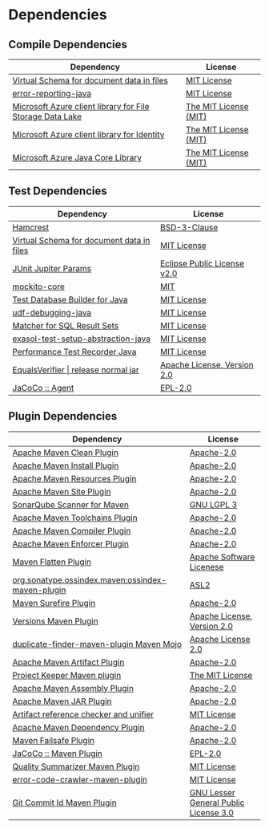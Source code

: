 <!-- @formatter:off -->
# Dependencies

## Compile Dependencies

| Dependency                                                     | License                    |
| -------------------------------------------------------------- | -------------------------- |
| [Virtual Schema for document data in files][0]                 | [MIT License][1]           |
| [error-reporting-java][2]                                      | [MIT License][3]           |
| [Microsoft Azure client library for File Storage Data Lake][4] | [The MIT License (MIT)][5] |
| [Microsoft Azure client library for Identity][4]               | [The MIT License (MIT)][5] |
| [Microsoft Azure Java Core Library][4]                         | [The MIT License (MIT)][5] |

## Test Dependencies

| Dependency                                     | License                           |
| ---------------------------------------------- | --------------------------------- |
| [Hamcrest][6]                                  | [BSD-3-Clause][7]                 |
| [Virtual Schema for document data in files][0] | [MIT License][1]                  |
| [JUnit Jupiter Params][8]                      | [Eclipse Public License v2.0][9]  |
| [mockito-core][10]                             | [MIT][11]                         |
| [Test Database Builder for Java][12]           | [MIT License][13]                 |
| [udf-debugging-java][14]                       | [MIT License][15]                 |
| [Matcher for SQL Result Sets][16]              | [MIT License][17]                 |
| [exasol-test-setup-abstraction-java][18]       | [MIT License][19]                 |
| [Performance Test Recorder Java][20]           | [MIT License][21]                 |
| [EqualsVerifier \| release normal jar][22]     | [Apache License, Version 2.0][23] |
| [JaCoCo :: Agent][24]                          | [EPL-2.0][25]                     |

## Plugin Dependencies

| Dependency                                              | License                                     |
| ------------------------------------------------------- | ------------------------------------------- |
| [Apache Maven Clean Plugin][26]                         | [Apache-2.0][23]                            |
| [Apache Maven Install Plugin][27]                       | [Apache-2.0][23]                            |
| [Apache Maven Resources Plugin][28]                     | [Apache-2.0][23]                            |
| [Apache Maven Site Plugin][29]                          | [Apache-2.0][23]                            |
| [SonarQube Scanner for Maven][30]                       | [GNU LGPL 3][31]                            |
| [Apache Maven Toolchains Plugin][32]                    | [Apache-2.0][23]                            |
| [Apache Maven Compiler Plugin][33]                      | [Apache-2.0][23]                            |
| [Apache Maven Enforcer Plugin][34]                      | [Apache-2.0][23]                            |
| [Maven Flatten Plugin][35]                              | [Apache Software Licenese][23]              |
| [org.sonatype.ossindex.maven:ossindex-maven-plugin][36] | [ASL2][37]                                  |
| [Maven Surefire Plugin][38]                             | [Apache-2.0][23]                            |
| [Versions Maven Plugin][39]                             | [Apache License, Version 2.0][23]           |
| [duplicate-finder-maven-plugin Maven Mojo][40]          | [Apache License 2.0][41]                    |
| [Apache Maven Artifact Plugin][42]                      | [Apache-2.0][23]                            |
| [Project Keeper Maven plugin][43]                       | [The MIT License][44]                       |
| [Apache Maven Assembly Plugin][45]                      | [Apache-2.0][23]                            |
| [Apache Maven JAR Plugin][46]                           | [Apache-2.0][23]                            |
| [Artifact reference checker and unifier][47]            | [MIT License][48]                           |
| [Apache Maven Dependency Plugin][49]                    | [Apache-2.0][23]                            |
| [Maven Failsafe Plugin][50]                             | [Apache-2.0][23]                            |
| [JaCoCo :: Maven Plugin][51]                            | [EPL-2.0][25]                               |
| [Quality Summarizer Maven Plugin][52]                   | [MIT License][53]                           |
| [error-code-crawler-maven-plugin][54]                   | [MIT License][55]                           |
| [Git Commit Id Maven Plugin][56]                        | [GNU Lesser General Public License 3.0][57] |

[0]: https://github.com/exasol/virtual-schema-common-document-files/
[1]: https://github.com/exasol/virtual-schema-common-document-files/blob/main/LICENSE
[2]: https://github.com/exasol/error-reporting-java/
[3]: https://github.com/exasol/error-reporting-java/blob/main/LICENSE
[4]: https://github.com/Azure/azure-sdk-for-java
[5]: http://opensource.org/licenses/MIT
[6]: http://hamcrest.org/JavaHamcrest/
[7]: https://raw.githubusercontent.com/hamcrest/JavaHamcrest/master/LICENSE
[8]: https://junit.org/junit5/
[9]: https://www.eclipse.org/legal/epl-v20.html
[10]: https://github.com/mockito/mockito
[11]: https://opensource.org/licenses/MIT
[12]: https://github.com/exasol/test-db-builder-java/
[13]: https://github.com/exasol/test-db-builder-java/blob/main/LICENSE
[14]: https://github.com/exasol/udf-debugging-java/
[15]: https://github.com/exasol/udf-debugging-java/blob/main/LICENSE
[16]: https://github.com/exasol/hamcrest-resultset-matcher/
[17]: https://github.com/exasol/hamcrest-resultset-matcher/blob/main/LICENSE
[18]: https://github.com/exasol/exasol-test-setup-abstraction-java/
[19]: https://github.com/exasol/exasol-test-setup-abstraction-java/blob/main/LICENSE
[20]: https://github.com/exasol/performance-test-recorder-java/
[21]: https://github.com/exasol/performance-test-recorder-java/blob/main/LICENSE
[22]: https://www.jqno.nl/equalsverifier
[23]: https://www.apache.org/licenses/LICENSE-2.0.txt
[24]: https://www.eclemma.org/jacoco/index.html
[25]: https://www.eclipse.org/legal/epl-2.0/
[26]: https://maven.apache.org/plugins/maven-clean-plugin/
[27]: https://maven.apache.org/plugins/maven-install-plugin/
[28]: https://maven.apache.org/plugins/maven-resources-plugin/
[29]: https://maven.apache.org/plugins/maven-site-plugin/
[30]: http://docs.sonarqube.org/display/PLUG/Plugin+Library/sonar-scanner-maven/sonar-maven-plugin
[31]: http://www.gnu.org/licenses/lgpl.txt
[32]: https://maven.apache.org/plugins/maven-toolchains-plugin/
[33]: https://maven.apache.org/plugins/maven-compiler-plugin/
[34]: https://maven.apache.org/enforcer/maven-enforcer-plugin/
[35]: https://www.mojohaus.org/flatten-maven-plugin/
[36]: https://sonatype.github.io/ossindex-maven/maven-plugin/
[37]: http://www.apache.org/licenses/LICENSE-2.0.txt
[38]: https://maven.apache.org/surefire/maven-surefire-plugin/
[39]: https://www.mojohaus.org/versions/versions-maven-plugin/
[40]: https://basepom.github.io/duplicate-finder-maven-plugin
[41]: http://www.apache.org/licenses/LICENSE-2.0.html
[42]: https://maven.apache.org/plugins/maven-artifact-plugin/
[43]: https://github.com/exasol/project-keeper/
[44]: https://github.com/exasol/project-keeper/blob/main/LICENSE
[45]: https://maven.apache.org/plugins/maven-assembly-plugin/
[46]: https://maven.apache.org/plugins/maven-jar-plugin/
[47]: https://github.com/exasol/artifact-reference-checker-maven-plugin/
[48]: https://github.com/exasol/artifact-reference-checker-maven-plugin/blob/main/LICENSE
[49]: https://maven.apache.org/plugins/maven-dependency-plugin/
[50]: https://maven.apache.org/surefire/maven-failsafe-plugin/
[51]: https://www.jacoco.org/jacoco/trunk/doc/maven.html
[52]: https://github.com/exasol/quality-summarizer-maven-plugin/
[53]: https://github.com/exasol/quality-summarizer-maven-plugin/blob/main/LICENSE
[54]: https://github.com/exasol/error-code-crawler-maven-plugin/
[55]: https://github.com/exasol/error-code-crawler-maven-plugin/blob/main/LICENSE
[56]: https://github.com/git-commit-id/git-commit-id-maven-plugin
[57]: http://www.gnu.org/licenses/lgpl-3.0.txt
